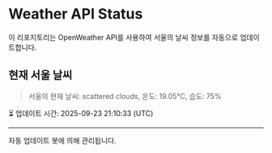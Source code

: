 
# Weather API Status

이 리포지토리는 OpenWeather API를 사용하여 서울의 날씨 정보를 자동으로 업데이트합니다.

## 현재 서울 날씨
> 서울의 현재 날씨: scattered clouds, 온도: 19.05°C, 습도: 75%

⏳ 업데이트 시간: 2025-09-23 21:10:33 (UTC)

---
자동 업데이트 봇에 의해 관리됩니다.
